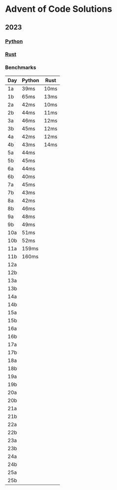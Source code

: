 # Advent of Code Solutions

## 2023

### [Python](./aoc2023/README.md)

### [Rust](./src/aoc2023/README.md)

### Benchmarks

| Day | Python | Rust |
|-----|--------|------|
| 1a  | 39ms   | 10ms |
| 1b  | 65ms   | 13ms |
| 2a  | 42ms   | 10ms |
| 2b  | 44ms   | 11ms |
| 3a  | 46ms   | 12ms |
| 3b  | 45ms   | 12ms |
| 4a  | 42ms   | 12ms |
| 4b  | 43ms   | 14ms |
| 5a  | 44ms
| 5b  | 45ms
| 6a  | 44ms
| 6b  | 40ms
| 7a  | 45ms
| 7b  | 43ms
| 8a  | 42ms
| 8b  | 46ms
| 9a  | 48ms
| 9b  | 49ms
| 10a | 51ms
| 10b | 52ms
| 11a | 159ms
| 11b | 160ms
| 12a
| 12b
| 13a
| 13b
| 14a
| 14b
| 15a
| 15b
| 16a
| 16b
| 17a
| 17b
| 18a
| 18b
| 19a
| 19b
| 20a
| 20b
| 21a
| 21b
| 22a
| 22b
| 23a
| 23b
| 24a
| 24b
| 25a
| 25b

